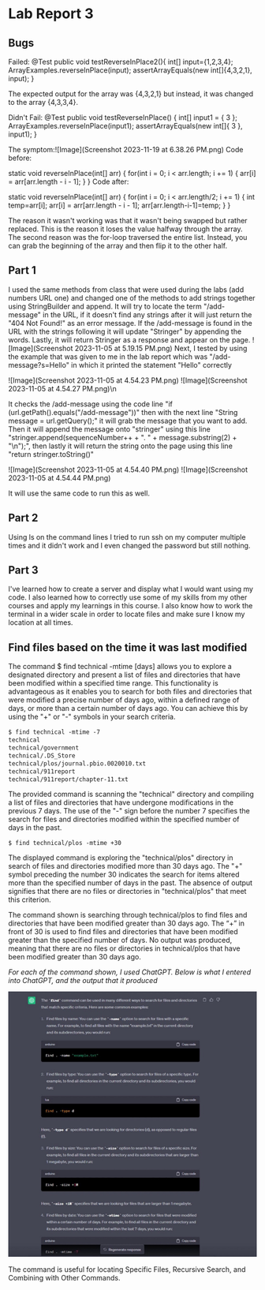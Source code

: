 # Lab Report 3
## Bugs

Failed:
@Test
public void testReverseInPlace2(){
  int[] input={1,2,3,4};
  ArrayExamples.reverseInPlace(input);
  assertArrayEquals(new int[]{4,3,2,1}, input);
}

The expected output for the array was {4,3,2,1} but instead, it was changed to the array {4,3,3,4}.

Didn't Fail:
@Test
public void testReverseInPlace() {
  int[] input1 = { 3 };
  ArrayExamples.reverseInPlace(input1);
  assertArrayEquals(new int[]{ 3 }, input1);
}

The symptom:![Image](Screenshot 2023-11-19 at 6.38.26 PM.png)
Code before:

static void reverseInPlace(int[] arr) {
  for(int i = 0; i < arr.length; i += 1) {
  arr[i] = arr[arr.length - i - 1];
  }
}
Code after: 

static void reverseInPlace(int[] arr) {
  for(int i = 0; i < arr.length/2; i += 1) {
    int temp=arr[i];
    arr[i] = arr[arr.length - i - 1];
    arr[arr.length-i-1]=temp;
  }
}

The reason it wasn't working was that it wasn't being swapped but rather replaced. This is the reason it loses the value halfway through the array. The second reason was the for-loop traversed the entire list. Instead, you can grab the beginning of the array and then flip it to the other half.

## Part 1
I used the same methods from class that were used during the labs (add numbers URL one) and changed one of the methods to add strings together using StringBuilder and append. It will try to locate the term "/add-message" in the URL, if it doesn't find any strings after it will just return the "404 Not Found!" as an error message. If the /add-message is found in the URL with the strings following it will update "Stringer" by appending the words. Lastly, it will return Stringer as a response and appear on the page.
![Image](Screenshot 2023-11-05 at 5.19.15 PM.png)
Next, I tested by using the example that was given to me in the lab report which was "/add-message?s=Hello" in which it printed the statement "Hello" correctly

![Image](Screenshot 2023-11-05 at 4.54.23 PM.png)
![Image](Screenshot 2023-11-05 at 4.54.27 PM.png)\n

It checks the /add-message using the code line "if (url.getPath().equals("/add-message"))" then with the next line "String message = url.getQuery();" it will grab the message that you want to add. Then it will append the message onto "stringer" using this line "stringer.append(sequenceNumber++ + ". " + message.substring(2) + "\n");", then lastly it will return the string onto the page using this line "return stringer.toString()"

![Image](Screenshot 2023-11-05 at 4.54.40 PM.png)
![Image](Screenshot 2023-11-05 at 4.54.44 PM.png)

It will use the same code to run this as well.

## Part 2
Using ls on the command lines
I tried to run ssh on my computer multiple times and it didn't work and I even changed the password but still nothing.

## Part 3
I've learned how to create a server and display what I would want using my code. I also learned how to correctly use some of my skills from my other courses and apply my learnings in this course. I also know how to work the terminal in a wider scale in order to locate files and make sure I know my location at all times.

## Find files based on the time it was last modified

The command $ find technical -mtime [days] allows you to explore a designated directory and present a list of files and directories that have been modified within a specified time range. This functionality is advantageous as it enables you to search for both files and directories that were modified a precise number of days ago, within a defined range of days, or more than a certain number of days ago. You can achieve this by using the "+" or "-" symbols in your search criteria.


```
$ find technical -mtime -7
technical
technical/government
technical/.DS_Store
technical/plos/journal.pbio.0020010.txt
technical/911report
technical/911report/chapter-11.txt
```


The provided command is scanning the "technical" directory and compiling a list of files and directories that have undergone modifications in the previous 7 days. The use of the "-" sign before the number 7 specifies the search for files and directories modified within the specified number of days in the past.



```
$ find technical/plos -mtime +30
```




The displayed command is exploring the "technical/plos" directory in search of files and directories modified more than 30 days ago. The "+" symbol preceding the number 30 indicates the search for items altered more than the specified number of days in the past. The absence of output signifies that there are no files or directories in "technical/plos" that meet this criterion.

The command shown is searching through technical/plos to find files and directories that
have been modified greater than 30 days ago. The “+” in front of 30 is used to find files and
directories that have been modified greater than the specified number of days. No output was
produced, meaning that there are no files or directories in technical/plos that have been modified greater than 30 days ago.

*For each of the command shown, I used ChatGPT. Below is what I entered into ChatGPT, and the output that it produced*

![Image](6AB3BB96-9E25-4414-A07C-C26832A273FF.jpeg)

The command is useful for locating Specific Files, Recursive Search, and Combining with Other Commands.
